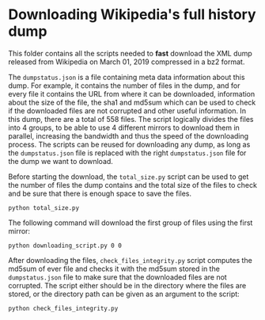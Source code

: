 # Downloading Wikipedia's full history dump

This folder contains all the scripts needed to **fast** download the XML dump released from Wikipedia on March 01, 2019 compressed in a bz2 format.

The `dumpstatus.json` is a file containing meta data information about this dump. For example, it contains the number of files in the dump, and for every file it contains the URL from where it can be downloaded, information about the size of the file, the sha1 and md5sum which can be used to check if the downloaded files are not corrupted and other useful information. In this dump, there are a total of 558 files. The script logically divides the files into 4 groups, to be able to use 4 different mirrors to download them in parallel, increasing the bandwidth and thus the speed of the downloading process. The scripts can be reused for downloading any dump, as long as the `dumpstatus.json` file is replaced with the right `dumpstatus.json` file for the dump we want to download.

Before starting the download, the `total_size.py` script can be used to get the number of files the dump contains and the total size of the files to check and be sure that there is enough space to save the files.

`python total_size.py`

The following command will download the first group of files using the first mirror:

`python downloading_script.py 0 0`

After downloading the files, `check_files_integrity.py` script computes the md5sum of ever file and checks it with the md5sum stored in the `dumpstatus.json` file to make sure that the downloaded files are not corrupted. The script either should be in the directory where the files are stored, or the directory path can be given as an argument to the script:

`python check_files_integrity.py`
